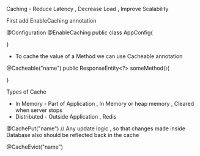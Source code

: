 Caching - Reduce Latency , Decrease Load , Improve Scalability


First add EnableCaching annotation

@Configuration
@EnableCaching
public class AppConfig{

}


- To cache the value of a Method we can use Cacheable annotation

@Cacheable("name")
public ResponseEntity<?> someMethod(){

}



Types of Cache
- In Memory  - Part of Application , In Memory or heap memory , Cleared when server stops
- Distributed - Outside Application , Redis



@CachePut("name")
// Any  update logic , so that changes made inside Database also should be reflected back in the cache

@CacheEvict("name")
